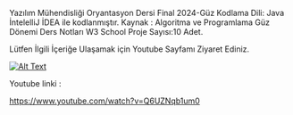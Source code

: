 
Yazılım Mühendisliği Oryantasyon Dersi Final 
2024-Güz
Kodlama Dili: Java
İntelelliJ İDEA ile kodlanmıştır.
Kaynak : 
Algoritma ve Programlama Güz Dönemi Ders Notları 
W3 School
Proje Sayısı:10 Adet. 






Lütfen İlgili İçeriğe Ulaşamak için Youtube Sayfamı Ziyaret Ediniz.

[![Alt Text](https://w7.pngwing.com/pngs/674/324/png-transparent-youtube-logo-music-video-computer-icons-youtube-logo-text-trademark-logo.png)](https://www.youtube.com/watch?v=Q6UZNqb1um0_VIDEO_ID)

Youtube linki :

https://www.youtube.com/watch?v=Q6UZNqb1um0
